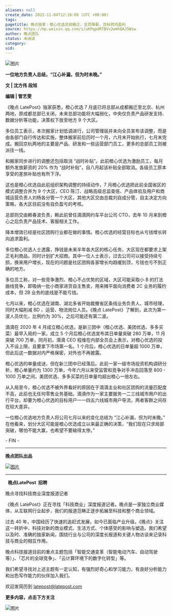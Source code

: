 ```yaml
---
aliases: null
create_date: 2022-11-04T12:16:00 (UTC +08:00)
tags: 
pagetitle: 晚点独家｜橙心优选总部搬迁，全员降薪，目标转向盈利
source: https://mp.weixin.qq.com/s/uKPqpdRTBVv2wmhQAJ5Wzw
author: 晚点团队
status: 未阅读
category: 
uid: 
---
```


![图片](https://mmbiz.qpic.cn/mmbiz_jpg/VWpZENjIo5uYaZzMd4PG8od81chCkyAVibwJDxyQJA6QXEFPTmgt8yY2T9myS6rwNOUcnjU7ggaCicpqhrw1JCKw/640?wx_fmt=jpeg&wxfrom=5&wx_lazy=1&wx_co=1)

**一位地方负责人总结，“江心补漏，但为时未晚。”**

**文 **|** 沈方伟 段旭**  

**编辑 **|** 管艺雯**

《晚点 LatePost》独家获悉，橙心优选 7 月底已将总部从成都搬迁至北京、杭州两地，原成都总部已关闭，未来总部功能将大幅弱化，中央仅负责产品研发支持、数据分析等功能，决策权下放至地方 9 个大区。

多位员工表示，本次搬家计划低调进行，公司管理层并未向全员宣布该调整，而是由各部门自行传达和实施，整体搬家前后历时一个月，六月末开始执行，七月末完成。搬回京杭两地的主要是产品、研发和一些运营部门员工，更多的总部员工则被派往一线。

和搬家同步进行的调整还包括取消 “战时补贴”。此前橙心优选为激励员工，每月额外发放薪资的 20% 作为 “战时补贴”，自八月起该补贴全部取消。各级员工原本享受的差旅补贴也有所下浮。

这也是橙心优选自此前组织架构调整的持续动作，7 月橙心优选把此前全国省区的模式调整合并为 9 个大区，CEO 陈汀、战略高级总监查佶、产品体验及用户和商城运营负责人刘杨各分管一个大区，其他大区交由总裁刘自成分管，自主决定方向策略，各大区目前没有自负盈亏的考核。

总部则交由赖春波负责，赖此前曾任滴滴网约车平台公司 CTO，去年 10 月来到橙心之后负责产品技术、客服相关工作。

降本增效已经是社区团购行业都在做的事情。橙心优选的经营目标也从亏钱增长转向追求盈利。

多位橙心优选人士透露，挣钱是未来半年各大区的核心任务，大区现在都要求上架正毛利商品，同时计划扩大招商。其中一位人士表示，过去公司可以接受持续亏损，换来用户增长，现在的问题是社区团购各家增长均趋缓到顶，亏钱也亏不到正确的地方。

多位员工称，对一些竞争激烈、橙心不占优势的区域，大区可能采取小 B 的打法曲线竞争，即吸纳一批小商家进货自主售卖，用来摊平面向消费者 2C 业务的履约成本，但 2B 业务的底线是不能亏钱。

七月以来，橙心优选在湖南、湖北多省开始裁撤省区条线业务负责人、城市经理，同时大幅削减 BD 、运营、物流岗位人员。《晚点 LatePost》了解到，此次为第一波人员优化，比例约为 30%，之后可能还有第二波。

滴滴在 2020 年 4 月成立橙心优选，是新三团中（橙心优选、美团优选、多多买菜）最早入局的一家。成立 5 个月后橙心优选宣布其日单量突破 280 万单，11 月突破 700 万单，同月初，滴滴 CEO 程维在内部全员会上表示，对橙心优选的投入不设上限，且要拿下市场第一名。1 个月后，橙心优选的日单量超 1000 万单，但此后这一数据对内严格保密，对外也不再披露。

橙心优选的单量成谜，但在新三团中已经落后。此前一家一级市场投资机构调研分析，橙心单量约为 1300 万单，今年六月以来受监管和竞争对手冲击回落至 800 - 1000 万单之间，美团优选、多多买菜的日单量均超出橙心一倍左右。

从入局至今，橙心优选不被外界看好的原因在于滴滴主业和社区团购的流量匹配度不高，此前也无任何零售业务基础。滴滴作为一家主要服务一二三线城市用户的出行平台，却要为橙心优选的目标用户一一四五六线城市用户导流，两者客群之间存在较大差异。

一位橙心优选地方负责人将公司七月以来的变化总结为 “江心补漏，但为时未晚。” 在他看来，划分大区可能是橙心优选成立以来最正确的决策，“我们现在只求局部突破，哪怕不能大赢，也希望不要输得太惨。”

\- FIN -

___

**晚点团队出品**

[![图片](https://mmbiz.qpic.cn/mmbiz_jpg/VWpZENjIo5uUXl0gfJeE1HVK35O7T1WAduzj0iaPF8zVtOQIxTOPI7gOP3Gl2iaKGeY9STExFUTCNuDqCjqQcbOA/640?wx_fmt=jpeg&wxfrom=5&wx_lazy=1&wx_co=1)](http://mp.weixin.qq.com/s?__biz=MzU3Mjk1OTQ0Ng==&mid=2247489407&idx=1&sn=0c7d153c2d75b685f001271c495868e6&chksm=fcc9a8c6cbbe21d0fcb8fa3880ac6e7a7b008978222f778a970df2704d00ad2bb630a72b4cb3&scene=21#wechat_redirect)

___

  **晚点LatePost  招聘**

晚点寻找科技商业深度报道记者

《晚点 LatePost》正在寻找「科技商业」深度报道记者。晚点是一家独立商业媒体，从互联网行业起步，我们的报道范畴正逐步拓展至科技和整个商业领域。

过去 40 年，中国经历了快速的追赶式发展，如今已面临产业升级。《晚点》关注这一转折中，科技对新的商业模式、生活方式、个体感受的影响与塑造。我们希望以及时、准确的独家新闻，围绕行业与公司的深度长报道和关键人物访谈来记录科技与商业的相互作用。

晚点科技报道目前的重点主题包括「智能交通变革（智能电动汽车、自动驾驶等）」、「芯片的全球竞争」、「云计算环境下的数字化转型」等。

我们希望寻找对上述主题有一定认知，有强烈好奇心和学习能力，有良好分析能力和出色写作能力的伙伴加入我们。

欢迎发简历到 latepost@latepost.com

**更多内容，点击下方关注**

![图片](https://mmbiz.qpic.cn/mmbiz_jpg/VWpZENjIo5s62wJBPKlDpwDDZpq1yj6FUN3Gmc9nYCHeVZur5mjRDaicwhAoKB3sPJ6IpfZ2uMGTj44ic1wjE8RQ/640?wx_fmt=jpeg&wxfrom=5&wx_lazy=1&wx_co=1)
